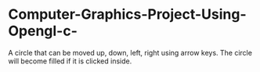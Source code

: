 # Computer-Graphics-Project-Using-Opengl-c-
A circle that can be moved up, down, left, right using arrow keys. The circle will become filled if it is clicked inside.
